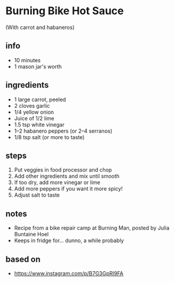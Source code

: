 # Burning Bike Hot Sauce  
(With carrot and habaneros)

## info  
* 10 minutes  
* 1 mason jar's worth  

## ingredients  
* 1 large carrot, peeled  
* 2 cloves garlic  
* 1/4 yellow onion  
* Juice of 1/2 lime  
* 1.5 tsp white vinegar  
* 1–2 habanero peppers (or 2–4 serranos)  
* 1/8 tsp salt (or more to taste)  

## steps
1. Put veggies in food processor and chop  
2. Add other ingredients and mix until smooth  
3. If too dry, add more vinegar or lime  
4. Add more peppers if you want it more spicy!  
5. Adjust salt to taste  

## notes  
* Recipe from a bike repair camp at Burning Man, posted by Julia Buntaine Hoel  
* Keeps in fridge for... dunno, a while probably

## based on  
* https://www.instagram.com/p/B7G3GpRl9FA  

